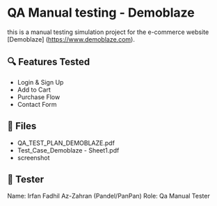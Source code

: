 # QA Manual testing - Demoblaze

this is a manual testing simulation project for the e-commerce website [Demoblaze] (https://www.demoblaze.com).

## 🔍 Features Tested
- Login & Sign Up
- Add to Cart
- Purchase Flow
- Contact Form

## 📁 Files
- QA_TEST_PLAN_DEMOBLAZE.pdf
- Test_Case_Demoblaze - Sheet1.pdf
- screenshot

## 👤 Tester
Name: Irfan Fadhil Az-Zahran (Pandel/PanPan)
Role: Qa Manual Tester
